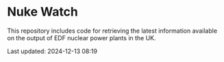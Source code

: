 # Nuke Watch

This repository includes code for retrieving the latest information available on the output of EDF nuclear power plants in the UK.

Last updated: 2024-12-13 08:19